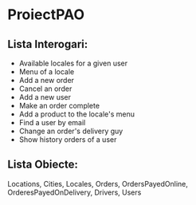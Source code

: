 # ProiectPAO

## Lista Interogari:
* Available locales for a given user
* Menu of a locale
* Add a new order
* Cancel an order
* Add a new user
* Make an order complete
* Add a product to the locale's menu
* Find a user by email
* Change an order's delivery guy
* Show history orders of a user



## Lista Obiecte:
Locations, Cities, Locales, Orders, OrdersPayedOnline, OrderesPayedOnDelivery, Drivers, Users